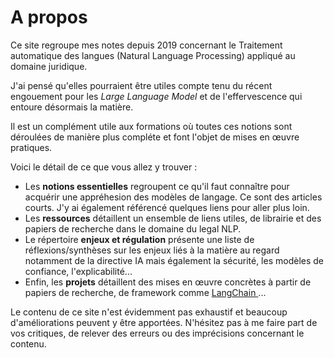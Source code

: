 # A propos 

Ce site  regroupe mes notes depuis 2019 concernant le Traitement automatique des langues (Natural Language Processing) appliqué au domaine juridique. 

J'ai pensé qu'elles pourraient être utiles compte tenu du  récent engouement pour les *Large Language Model* et de l'effervescence qui entoure désormais la matière. 

Il est un complément utile aux formations où toutes ces notions sont déroulées de manière plus compléte et font l'objet de mises en œuvre pratiques. 

Voici le détail de ce que vous allez y trouver : 

- Les **notions essentielles** regroupent ce qu'il faut connaître pour acquérir une appréhesion des modèles de langage. Ce sont des articles courts. J'y ai également référencé quelques liens pour aller plus loin. 
- Les **ressources** détaillent un ensemble de liens utiles, de librairie et des papiers de recherche dans le domaine du legal NLP. 
- Le répertoire **enjeux et régulation** présente une liste de réflexions/synthèses sur les enjeux liés à la matière au regard notamment de la directive IA mais également la sécurité, les modèles de confiance, l'explicabilité... 
- Enfin, les **projets** détaillent des mises en œuvre concrètes à partir de papiers de recherche, de framework comme [LangChain ](https://github.com/hwchase17/langchain)...

Le contenu de ce site n'est évidemment pas exhaustif et beaucoup d'améliorations peuvent y être apportées. N'hésitez pas à me faire part de vos critiques, de relever des erreurs ou des imprécisions concernant le contenu. 

